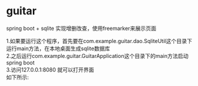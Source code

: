 # guitar
spring boot + sqlite 实现增删改查，使用freemarker来展示页面

1.如果要运行这个程序，首先要在com.example.guitar.dao.SqliteUtil这个目录下运行main方法，在本地桌面生成sqlite数据库<br>
2.之后运行com.example.guitar.GuitarApplication这个目录下的main方法启动spring boot<br>
3.访问127.0.0.1:8080 就可以打开界面<br>
如下所示:
